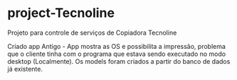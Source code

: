 # project-Tecnoline
Projeto para controle de serviços de Copiadora Tecnoline

Criado app Antigo - App mostra as OS e possibilita a
impressão, problema que o cliente tinha com o programa que
estava sendo executado no modo desktop (Localmente).
Os models foram criados a partir do banco de dados já
existente.
